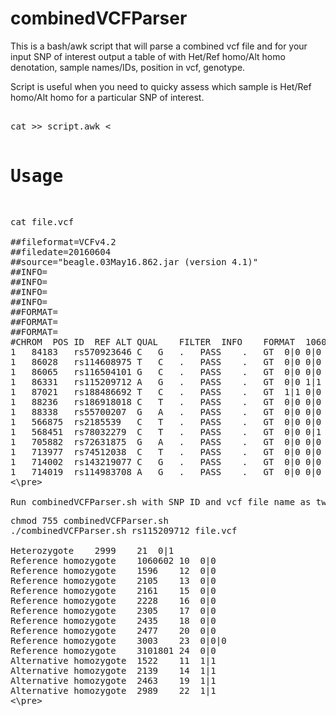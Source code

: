 # combinedVCFParser

This is a bash/awk script that will parse a combined vcf file and for your input SNP of interest output a table of with Het/Ref homo/Alt homo denotation, sample names/IDs, position in vcf, genotype.

Script is useful when you need to quicky assess which sample is Het/Ref homo/Alt homo for a particular SNP of interest.

<pre>

cat >> script.awk <<EOL

#find a line with CHROM in the vcf file, go through the fields, place in hash h1, key=position, value=field content

/#[CHROM|CHR|chrom|chr]/ { for(i = 1; i <= NF; i++) {h1[i] = \$i}}

#find a line with SNP ID, go through the fields, if field contains 0/1 or 0|1 print het, hash value (sample name), position, content 

/$1/{for(i = 1; i <= NF; i++)  
{if (\$i~/^0[\/\|]1/) printf "Heterozygote\t"h1[i]"\t"i"\t"\$i"\n"}}

#find a line with SNP ID, go through the fields, if field contains 0/0 or 0|0 print ref homo, hash value (sample name), position, content

/$1/{for(i = 1; i <= NF; i++)  
{if (\$i~/^0[\/\|]0/) printf "Reference homozygote\t"h1[i]"\t"i"\t"\$i"\n"};}

#find a line with SNP ID, go through the fields, if field contains 1/1 or 1|1 print ref homo, hash value (sample name), position, content

/$1/{for(i = 1; i <= NF; i++)  
{if (\$i~/^1[\/\|]1/) printf "Alternative homozygote\t"h1[i]"\t"i"\t"\$i"\n"};}
EOL

#run awk script with $2 provided as vcf file

awk -f script.awk $2
</pre>

# Usage

<pre>
cat file.vcf 

##fileformat=VCFv4.2
##filedate=20160604
##source="beagle.03May16.862.jar (version 4.1)"
##INFO=<ID=AF,Number=A,Type=Float,Description="Estimated ALT Allele Frequencies">
##INFO=<ID=AR2,Number=1,Type=Float,Description="Allelic R-Squared: estimated squared correlation between most probable REF dose and true REF dose">
##INFO=<ID=DR2,Number=1,Type=Float,Description="Dosage R-Squared: estimated squared correlation between estimated REF dose [P(RA) + 2*P(RR)] and true REF dose">
##INFO=<ID=IMP,Number=1,Type=Flag,Description="Imputed marker">
##FORMAT=<ID=GT,Number=1,Type=String,Description="Genotype">
##FORMAT=<ID=DS,Number=1,Type=Float,Description="estimated ALT dose [P(RA) + P(AA)]">
##FORMAT=<ID=GP,Number=G,Type=Float,Description="Estimated Genotype Probability">
#CHROM	POS	ID	REF	ALT	QUAL	FILTER	INFO	FORMAT	1060602	1522	1596	2105	2139	2161	2228	2305	2435	2463	2477	2999	2989	3003	3101801	317155
1	84183	rs570923646	C	G	.	PASS	.	GT	0|0	0|0	0|0	0|0	0|0	0|0	0|0	0|0	0|0	0|0	0|0	0|0	0|0	0|0|0	0|0
1	86028	rs114608975	T	C	.	PASS	.	GT	0|0	0|0	1|1	0|0	0|0	0|0	0|0	0|0	0|0	0|0	0|0	1|0	0|0	0|1|1	0|0
1	86065	rs116504101	G	C	.	PASS	.	GT	0|0	0|0	1|1	0|0	0|0	0|0	0|0	0|0	0|0	0|0	0|0	1|0	0|0	0|1|1	0|0
1	86331	rs115209712	A	G	.	PASS	.	GT	0|0	1|1	0|0	0|0	1|1	0|0	0|0	0|0	0|0	1|1	0|0	0|1	1|1	0|0|0	0|0
1	87021	rs188486692	T	C	.	PASS	.	GT	1|1	0|0	0|0	0|0	0|0	0|0	0|0	0|0	0|0	0|0	0|0	0|0	0|0	0|0|0	0|0
1	88236	rs186918018	C	T	.	PASS	.	GT	0|0	0|0	0|0	0|0	0|0	0|0	0|0	0|0	0|0	0|0	0|0	0|0	0|0	0|0|0	0|0
1	88338	rs55700207	G	A	.	PASS	.	GT	0|0	0|0	0|0	0|0	0|0	0|0	0|0	0|0	0|0	0|0	0|0	0|0	0|0	0|0|0	0|0
1	566875	rs2185539	C	T	.	PASS	.	GT	0|0	0|0	0|0	0|0	0|0	0|0	0|0	1|1	0|0	0|0	0|0	0|0	0|0	0|0|0	0|0
1	568451	rs78032279	C	T	.	PASS	.	GT	0|0	0|1	0|0	0|0	0|0	0|0	0|0	1|0	0|0	0|1	0|0	0|0	0|0	1|0|0	0|0
1	705882	rs72631875	G	A	.	PASS	.	GT	0|0	0|0	0|0	0|0	0|0	0|0	0|0	0|0	0|0	0|0	0|0	0|0	1|1	1|0|0	0|0
1	713977	rs74512038	C	T	.	PASS	.	GT	0|0	0|0	0|0	0|0	0|0	0|0	0|0	0|0	0|0	0|0	0|1	0|0	0|0	0|0|0	0|0
1	714002	rs143219077	C	G	.	PASS	.	GT	0|0	0|0	0|0	0|0	0|0	0|0	0|0	0|0	0|0	0|0	1|0	0|0	0|0	0|0|0	0|0
1	714019	rs114983708	A	G	.	PASS	.	GT	0|0	0|0	0|0	0|0	0|0	0|0	0|0	0|1	0|0	0|0	0|0	0|0	0|0	0|0|0	0|0
<\pre>

Run combinedVCFParser.sh with SNP ID and vcf file name as two arguments
<pre>
chmod 755 combinedVCFParser.sh
./combinedVCFParser.sh rs115209712 file.vcf

Heterozygote	2999	21	0|1
Reference homozygote	1060602	10	0|0
Reference homozygote	1596	12	0|0
Reference homozygote	2105	13	0|0
Reference homozygote	2161	15	0|0
Reference homozygote	2228	16	0|0
Reference homozygote	2305	17	0|0
Reference homozygote	2435	18	0|0
Reference homozygote	2477	20	0|0
Reference homozygote	3003	23	0|0|0
Reference homozygote	3101801	24	0|0
Alternative homozygote	1522	11	1|1
Alternative homozygote	2139	14	1|1
Alternative homozygote	2463	19	1|1
Alternative homozygote	2989	22	1|1
<\pre>


